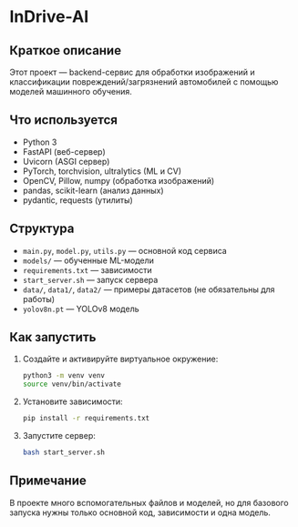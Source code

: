 # InDrive-AI

Краткое описание
----------------
Этот проект — backend-сервис для обработки изображений и классификации повреждений/загрязнений автомобилей с помощью моделей машинного обучения.

Что используется
----------------
- Python 3
- FastAPI (веб-сервер)
- Uvicorn (ASGI сервер)
- PyTorch, torchvision, ultralytics (ML и CV)
- OpenCV, Pillow, numpy (обработка изображений)
- pandas, scikit-learn (анализ данных)
- pydantic, requests (утилиты)

Структура
---------
- `main.py`, `model.py`, `utils.py` — основной код сервиса
- `models/` — обученные ML-модели
- `requirements.txt` — зависимости
- `start_server.sh` — запуск сервера
- `data/`, `data1/`, `data2/` — примеры датасетов (не обязательны для работы)
- `yolov8n.pt` — YOLOv8 модель

Как запустить
-------------
1. Создайте и активируйте виртуальное окружение:
   ```bash
   python3 -m venv venv
   source venv/bin/activate
   ```
2. Установите зависимости:
   ```bash
   pip install -r requirements.txt
   ```
3. Запустите сервер:
   ```bash
   bash start_server.sh
   ```

Примечание
----------
В проекте много вспомогательных файлов и моделей, но для базового запуска нужны только основной код, зависимости и одна модель.
